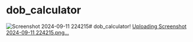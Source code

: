 # dob_calculator
![Screenshot 2024-09-11 224215](https://github.com/user-attachments/assets/eb4a9732-ac14-44b1-8786-538afb788bf0)# dob_calculator!
[Uploading Screenshot 2024-09-11 224215.png…]()
